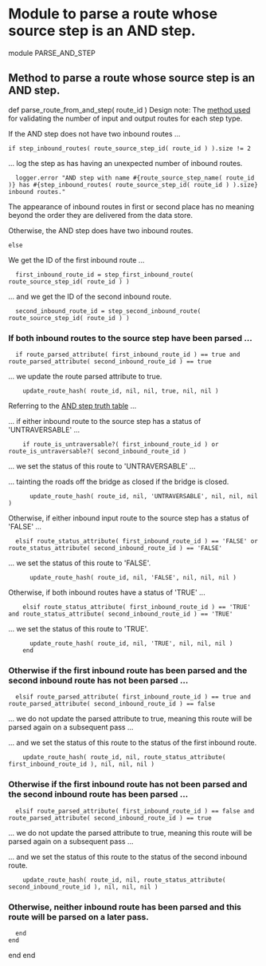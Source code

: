 # Module to parse a route whose source step is an AND step.

module PARSE_AND_STEP
## Method to parse a route whose source step is an AND step.

  def parse_route_from_and_step( route_id )
Design note: The [method used](https://ukparliament.github.io/ontologies/procedure/maps/meta/design-notes/#validating-inputs-and-outputs-to-steps) for validating the number of input and output routes for each step type.

If the AND step does not have two inbound routes ...

    if step_inbound_routes( route_source_step_id( route_id ) ).size != 2
... log the step as has having an unexpected number of inbound routes.

      logger.error "AND step with name #{route_source_step_name( route_id )} has #{step_inbound_routes( route_source_step_id( route_id ) ).size} inbound routes."
The appearance of inbound routes in first or second place has no meaning beyond the order they are delivered from the data store.

Otherwise, the AND step does have two inbound routes.

    else
We get the ID of the first inbound route ...

      first_inbound_route_id = step_first_inbound_route( route_source_step_id( route_id ) )
... and we get the ID of the second inbound route.

      second_inbound_route_id = step_second_inbound_route( route_source_step_id( route_id ) )
### If both inbound routes to the source step have been parsed ...

      if route_parsed_attribute( first_inbound_route_id ) == true and route_parsed_attribute( second_inbound_route_id ) == true
... we update the route parsed attribute to true.

        update_route_hash( route_id, nil, nil, true, nil, nil )
Referring to the [AND step truth table](https://ukparliament.github.io/ontologies/procedure/maps/meta/design-notes/#and-steps) ...

... if either inbound route to the source step has a status of 'UNTRAVERSABLE' ...

        if route_is_untraversable?( first_inbound_route_id ) or route_is_untraversable?( second_inbound_route_id )
... we set the status of this route to 'UNTRAVERSABLE' ...

... tainting the roads off the bridge as closed if the bridge is closed.

          update_route_hash( route_id, nil, 'UNTRAVERSABLE', nil, nil, nil )
Otherwise, if either inbound input route to the source step has a status of 'FALSE' ...

      elsif route_status_attribute( first_inbound_route_id ) == 'FALSE' or route_status_attribute( second_inbound_route_id ) == 'FALSE'
... we set the status of this route to 'FALSE'.

          update_route_hash( route_id, nil, 'FALSE', nil, nil, nil )
Otherwise, if both inbound routes have a status of 'TRUE' ...

        elsif route_status_attribute( first_inbound_route_id ) == 'TRUE' and route_status_attribute( second_inbound_route_id ) == 'TRUE'
... we set the status of this route to 'TRUE'.

          update_route_hash( route_id, nil, 'TRUE', nil, nil, nil )
        end
### Otherwise if the first inbound route has been parsed and the second inbound route has not been parsed ...

      elsif route_parsed_attribute( first_inbound_route_id ) == true and route_parsed_attribute( second_inbound_route_id ) == false
... we do not update the parsed attribute to true, meaning this route will be parsed again on a subsequent pass ...

... and we set the status of this route to the status of the first inbound route.

        update_route_hash( route_id, nil, route_status_attribute( first_inbound_route_id ), nil, nil, nil )
### Otherwise if the first inbound route has not been parsed and the second inbound route has been parsed ...

      elsif route_parsed_attribute( first_inbound_route_id ) == false and route_parsed_attribute( second_inbound_route_id ) == true
... we do not update the parsed attribute to true, meaning this route will be parsed again on a subsequent pass ...

... and we set the status of this route to the status of the second inbound route.

        update_route_hash( route_id, nil, route_status_attribute( second_inbound_route_id ), nil, nil, nil )
### Otherwise, neither inbound route has been parsed and this route will be parsed on a later pass.

      end
    end
  end
end